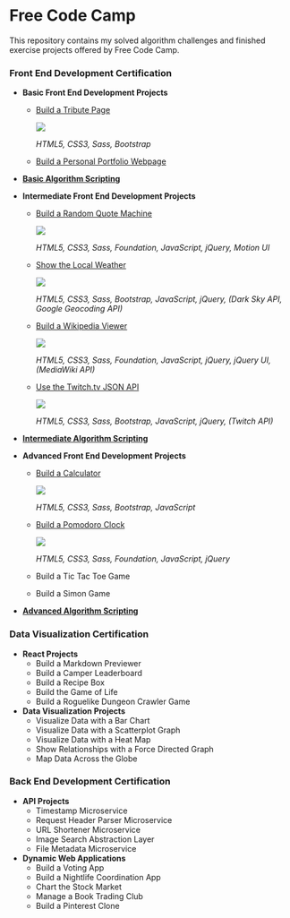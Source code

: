 # Free Code Camp

This repository contains my solved algorithm challenges and finished exercise projects offered by Free Code Camp.

### Front End Development Certification

* **Basic Front End Development Projects**
    * [Build a Tribute Page](https://michaelbomholt.com/freecodecamp/basic_front_end_development_projects/tribute_page/)

        [![](https://rawgit.com/bomholt/freecodecamp/master/basic_front_end_development_projects/_assets/img/tribute_page.jpg)](https://michaelbomholt.com/freecodecamp/basic_front_end_development_projects/tribute_page/)

        *HTML5, CSS3, Sass, Bootstrap*

    * [Build a Personal Portfolio Webpage](https://michaelbomholt.com/freecodecamp/)

* [**Basic Algorithm Scripting**](https://github.com/bomholt/freecodecamp/tree/master/basic_algorithm_scripting)
* **Intermediate Front End Development Projects**
    * [Build a Random Quote Machine](https://michaelbomholt.com/freecodecamp/intermediate_front_end_development_projects/random_quote_machine/)

        [![](https://rawgit.com/bomholt/freecodecamp/master/intermediate_front_end_development_projects/_assets/img/random_quote_machine.jpg)](https://michaelbomholt.com/freecodecamp/intermediate_front_end_development_projects/random_quote_machine/)

        *HTML5, CSS3, Sass, Foundation, JavaScript, jQuery, Motion UI*

    * [Show the Local Weather](https://michaelbomholt.com/freecodecamp/intermediate_front_end_development_projects/local_weather/)

        [![](https://rawgit.com/bomholt/freecodecamp/master/intermediate_front_end_development_projects/_assets/img/local_weather.jpg)](https://michaelbomholt.com/freecodecamp/intermediate_front_end_development_projects/local_weather/)

        *HTML5, CSS3, Sass, Bootstrap, JavaScript, jQuery, (Dark Sky API, Google Geocoding API)*

    * [Build a Wikipedia Viewer](https://michaelbomholt.com/freecodecamp/intermediate_front_end_development_projects/wikipedia_viewer/)

        [![](https://rawgit.com/bomholt/freecodecamp/master/intermediate_front_end_development_projects/_assets/img/wikipedia_viewer.jpg)](https://michaelbomholt.com/freecodecamp/intermediate_front_end_development_projects/wikipedia_viewer/)

        *HTML5, CSS3, Sass, Foundation, JavaScript, jQuery, jQuery UI, (MediaWiki API)*

    * [Use the Twitch.tv JSON API](https://michaelbomholt.com/freecodecamp/intermediate_front_end_development_projects/twitch_status/)

        [![](https://rawgit.com/bomholt/freecodecamp/master/intermediate_front_end_development_projects/_assets/img/twitch_status.jpg)](https://michaelbomholt.com/freecodecamp/intermediate_front_end_development_projects/twitch_status/)

        *HTML5, CSS3, Sass, Bootstrap, JavaScript, jQuery, (Twitch API)*

* [**Intermediate Algorithm Scripting**](https://github.com/bomholt/freecodecamp/tree/master/intermediate_algorithm_scripting)
* **Advanced Front End Development Projects**
    * [Build a Calculator](https://michaelbomholt.com/freecodecamp/advanced_front_end_development_projects/js_calculator/)

        [![](https://rawgit.com/bomholt/freecodecamp/master/advanced_front_end_development_projects/_assets/img/js_calculator.jpg)](https://michaelbomholt.com/freecodecamp/advanced_front_end_development_projects/js_calculator/)

        *HTML5, CSS3, Sass, Bootstrap, JavaScript*

    * [Build a Pomodoro Clock](https://michaelbomholt.com/freecodecamp/advanced_front_end_development_projects/pomodoro_clock/)

        [![](https://rawgit.com/bomholt/freecodecamp/master/advanced_front_end_development_projects/_assets/img/pomodoro_clock.jpg)](https://michaelbomholt.com/freecodecamp/advanced_front_end_development_projects/pomodoro_clock/)

        *HTML5, CSS3, Sass, Foundation, JavaScript, jQuery*
        
    * Build a Tic Tac Toe Game
    * Build a Simon Game
* [**Advanced Algorithm Scripting**](https://github.com/bomholt/freecodecamp/tree/master/advanced_algorithm_scripting)

### Data Visualization Certification

* **React Projects**
    * Build a Markdown Previewer
    * Build a Camper Leaderboard
    * Build a Recipe Box
    * Build the Game of Life
    * Build a Roguelike Dungeon Crawler Game
* **Data Visualization Projects**
    * Visualize Data with a Bar Chart
    * Visualize Data with a Scatterplot Graph
    * Visualize Data with a Heat Map
    * Show Relationships with a Force Directed Graph
    * Map Data Across the Globe

### Back End Development Certification

* **API Projects**
    * Timestamp Microservice
    * Request Header Parser Microservice
    * URL Shortener Microservice
    * Image Search Abstraction Layer
    * File Metadata Microservice
* **Dynamic Web Applications**
    * Build a Voting App
    * Build a Nightlife Coordination App
    * Chart the Stock Market
    * Manage a Book Trading Club
    * Build a Pinterest Clone
